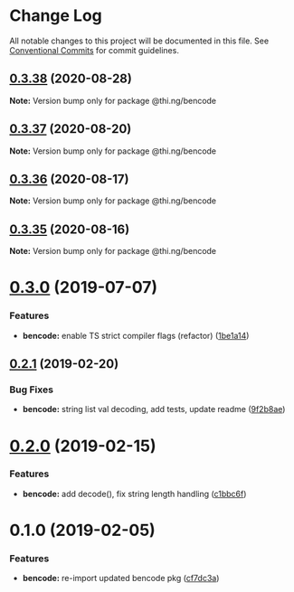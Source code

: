 # Change Log

All notable changes to this project will be documented in this file.
See [Conventional Commits](https://conventionalcommits.org) for commit guidelines.

## [0.3.38](https://github.com/thi-ng/umbrella/compare/@thi.ng/bencode@0.3.37...@thi.ng/bencode@0.3.38) (2020-08-28)

**Note:** Version bump only for package @thi.ng/bencode





## [0.3.37](https://github.com/thi-ng/umbrella/compare/@thi.ng/bencode@0.3.36...@thi.ng/bencode@0.3.37) (2020-08-20)

**Note:** Version bump only for package @thi.ng/bencode





## [0.3.36](https://github.com/thi-ng/umbrella/compare/@thi.ng/bencode@0.3.35...@thi.ng/bencode@0.3.36) (2020-08-17)

**Note:** Version bump only for package @thi.ng/bencode





## [0.3.35](https://github.com/thi-ng/umbrella/compare/@thi.ng/bencode@0.3.34...@thi.ng/bencode@0.3.35) (2020-08-16)

**Note:** Version bump only for package @thi.ng/bencode





# [0.3.0](https://github.com/thi-ng/umbrella/compare/@thi.ng/bencode@0.2.17...@thi.ng/bencode@0.3.0) (2019-07-07)

### Features

* **bencode:** enable TS strict compiler flags (refactor) ([1be1a14](https://github.com/thi-ng/umbrella/commit/1be1a14))

## [0.2.1](https://github.com/thi-ng/umbrella/compare/@thi.ng/bencode@0.2.0...@thi.ng/bencode@0.2.1) (2019-02-20)

### Bug Fixes

* **bencode:** string list val decoding, add tests, update readme ([9f2b8ae](https://github.com/thi-ng/umbrella/commit/9f2b8ae))

# [0.2.0](https://github.com/thi-ng/umbrella/compare/@thi.ng/bencode@0.1.1...@thi.ng/bencode@0.2.0) (2019-02-15)

### Features

* **bencode:** add decode(), fix string length handling ([c1bbc6f](https://github.com/thi-ng/umbrella/commit/c1bbc6f))

# 0.1.0 (2019-02-05)

### Features

* **bencode:** re-import updated bencode pkg ([cf7dc3a](https://github.com/thi-ng/umbrella/commit/cf7dc3a))
